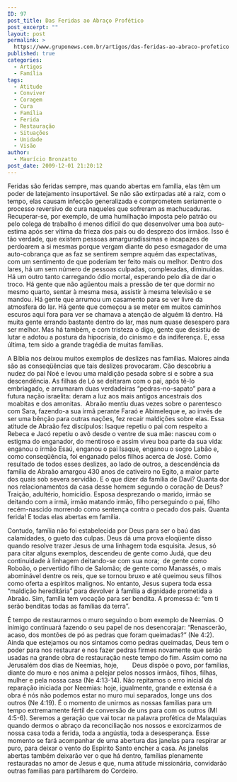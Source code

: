 ```yaml
---
ID: 97
post_title: Das Feridas ao Abraço Profético
post_excerpt: ""
layout: post
permalink: >
  https://www.gruponews.com.br/artigos/das-feridas-ao-abraco-profetico
published: true
categories:
  - Artigos
  - Família
tags:
  - Atitude
  - Conviver
  - Coragem
  - Cura
  - Família
  - Ferida
  - Restauração
  - Situações
  - Unidade
  - Visão
author:
  - Maurício Bronzatto
post_date: 2009-12-01 21:20:12
---
```

Feridas são feridas sempre, mas quando abertas em família, elas têm um poder de latejamento insuportável. Se não são extirpadas até a raiz, com o tempo, elas causam infecção generalizada e comprometem seriamente o processo reversivo de cura naqueles que sofreram as machucaduras. Recuperar-se, por exemplo, de uma humilhação imposta pelo patrão ou pelo colega de trabalho é menos difícil do que desenvolver uma boa auto-estima após ser vítima da frieza dos pais ou do desprezo dos irmãos. Isso é tão verdade, que existem pessoas amarguradíssimas e incapazes de perdoarem a si mesmas porque vergam diante do peso esmagador de uma auto-cobrança que as faz se sentirem sempre aquém das expectativas, com um sentimento de que poderiam ter feito mais ou melhor. Dentro dos lares, há um sem número de pessoas culpadas, complexadas, diminuídas. Há um outro tanto carregando ódio mortal, esperando pelo dia de dar o troco. Há gente que não agüentou mais a pressão de ter que dormir no mesmo quarto, sentar à mesma mesa, assistir à mesma televisão e se mandou. Há gente que arrumou um casamento para se ver livre da atmosfera do lar. Há gente que começou a se meter em muitos caminhos escuros aqui fora para ver se chamava a atenção de alguém lá dentro. Há muita gente errando bastante dentro do lar, mas num quase desespero para ser melhor. Mas há também, e com tristeza o digo, gente que desistiu de lutar e adotou a postura da hipocrisia, do cinismo e da indiferença. E, essa última, tem sido a grande tragédia de muitas famílias.

A Bíblia nos deixou muitos exemplos de deslizes nas famílias. Maiores ainda são as conseqüências que tais deslizes provocaram. Cão descobriu a nudez do pai Noé e levou uma maldição pesada sobre si e sobre a sua descendência. As filhas de Ló se deitaram com o pai, após tê-lo embriagado, e arrumaram duas verdadeiras “pedras-no-sapato” para a futura nação israelita: deram a luz aos mais antigos ancestrais dos moabitas e dos amonitas.  Abraão mentiu duas vezes sobre o parentesco com Sara, fazendo-a sua irmã perante Faraó e Abimeleque e, ao invés de ser uma bênção para outras nações, fez recair maldições sobre elas. Essa atitude de Abraão fez discípulos: Isaque repetiu o pai com respeito a Rebeca e Jacó repetiu o avô desde o ventre de sua mãe: nasceu com o estigma do enganador, do mentiroso e assim viveu boa parte da sua vida: enganou o irmão Esaú, enganou o pai Isaque, enganou o sogro Labão e, como conseqüência, foi enganado pelos filhos acerca de José. Como resultado de todos esses deslizes, ao lado de outros, a descendência da família de Abraão amargou 430 anos de cativeiro no Egito, a maior parte dos quais sob severa servidão. E o que dizer da família de Davi? Quanta dor nos relacionamentos da casa desse homem segundo o coração de Deus? Traição, adultério, homicídio. Esposa desprezando o marido, irmão se deitando com a irmã, irmão matando irmão, filho perseguindo o pai, filho recém-nascido morrendo como sentença contra o pecado dos pais. Quanta ferida! E todas elas abertas em família.

Contudo, família não foi estabelecida por Deus para ser o baú das calamidades, o gueto das culpas. Deus dá uma prova eloqüente disso quando resolve trazer Jesus de uma linhagem toda esquisita. Jesus, só para citar alguns exemplos, descendeu de gente como Judá, que deu continuidade à linhagem deitando-se com sua nora;  de gente como Roboão, o pervertido filho de Salomão; de gente como Manassés, o mais abominável dentre os reis, que se tornou bruxo e até queimou seus filhos como oferta a espíritos malignos. No entanto, Jesus supera toda essa “maldição hereditária” para devolver à família a dignidade prometida a Abraão. Sim, família tem vocação para ser bendita. A promessa é: “em ti serão benditas todas as famílias da terra”.

É tempo de restaurarmos o muro seguindo o bom exemplo de Neemias. O inimigo continuará fazendo o seu papel de nos desencorajar: “Renascerão, acaso, dos montões de pó as pedras que foram queimadas?” (Ne 4:2). Ainda que estejamos ou nos sintamos como pedras queimadas, Deus tem o poder para nos restaurar e nos fazer pedras firmes novamente que serão usadas na grande obra de restauração neste tempo do fim. Assim como na Jerusalém dos dias de Neemias, hoje,        Deus dispõe o povo, por famílias, diante do muro e nos anima a pelejar pelos nossos irmãos, filhos, filhas, mulher e pela nossa casa (Ne 4:13-14). Não repitamos o erro inicial da reparação iniciada por Neemias: hoje, igualmente, grande e extensa é a obra é nós não podemos estar no muro mui separados, longe uns dos outros (Ne 4:19). É o momento de unirmos as nossas famílias para um tempo extremamente fértil de conversão de uns para com os outros (Ml 4:5-6). Seremos a geração que vai tocar na palavra profética de Malaquias quando dermos o abraço da reconciliação nos nossos e exorcizarmos de nossa casa toda a ferida, toda a angústia, toda a desesperança. Esse momento se fará acompanhar de uma abertura das janelas para respirar ar puro, para deixar o vento do Espírito Santo encher a casa. As janelas abertas também deixarão ver o que há dentro, famílias plenamente restauradas no amor de Jesus e que, numa atitude missionária, convidarão outras famílias para partilharem do Cordeiro.